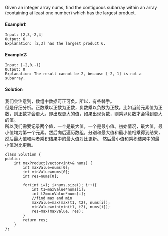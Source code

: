 Given an integer array nums, find the contiguous subarray within an array (containing at least one number) which has the largest product.

#### Example1:
```
Input: [2,3,-2,4]
Output: 6
Explanation: [2,3] has the largest product 6.
```

#### Example2:
```
Input: [-2,0,-1]
Output: 0
Explanation: The result cannot be 2, because [-2,-1] is not a subarray.
```

#### Solution
我们会注意到，数组中数据可正可负。所以，有些棘手。  
但是仔细分析。正数乘以正数为正数，负数乘以负数为正数。比如当前元素值为正数，则正数才会更大。即出现更大的值，如果出现负数，则乘以负数才会得到更大的值。   
所以我们需要记录两个值，一个是最大值，一个是最小值。初始情况，最大值，最小值均为第一个元素。然后向后遍历数组，分别和最大值和最小值相乘得到结果，然后最大值和两者乘积结果中的最大值对比更新。 
然后最小值和乘积结果中的最小值对比更新。  
```
class Solution {
public:
    int maxProduct(vector<int>& nums) {
        int maxValue=nums[0];
        int minValue=nums[0];
        int res=nums[0];
        
        for(int i=1; i<nums.size(); i++){
            int t1=maxValue*nums[i];
            int t2=minValue*nums[i];
            //find max and min
            maxValue=max(max(t1, t2), nums[i]);
            minValue=min(min(t1, t2), nums[i]);
            res=max(maxValue, res);
        }
        return res;
    }
};
```


